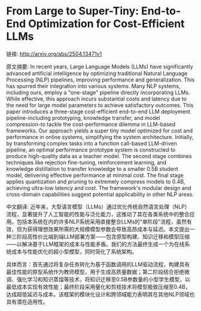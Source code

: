 # From Large to Super-Tiny: End-to-End Optimization for Cost-Efficient LLMs

链接: http://arxiv.org/abs/2504.13471v1

原文摘要:
In recent years, Large Language Models (LLMs) have significantly advanced
artificial intelligence by optimizing traditional Natural Language Processing
(NLP) pipelines, improving performance and generalization. This has spurred
their integration into various systems. Many NLP systems, including ours,
employ a "one-stage" pipeline directly incorporating LLMs. While effective,
this approach incurs substantial costs and latency due to the need for large
model parameters to achieve satisfactory outcomes. This paper introduces a
three-stage cost-efficient end-to-end LLM deployment pipeline-including
prototyping, knowledge transfer, and model compression-to tackle the
cost-performance dilemma in LLM-based frameworks. Our approach yields a super
tiny model optimized for cost and performance in online systems, simplifying
the system architecture. Initially, by transforming complex tasks into a
function call-based LLM-driven pipeline, an optimal performance prototype
system is constructed to produce high-quality data as a teacher model. The
second stage combines techniques like rejection fine-tuning, reinforcement
learning, and knowledge distillation to transfer knowledge to a smaller 0.5B
student model, delivering effective performance at minimal cost. The final
stage applies quantization and pruning to extremely compress models to 0.4B,
achieving ultra-low latency and cost. The framework's modular design and
cross-domain capabilities suggest potential applicability in other NLP areas.

中文翻译:
近年来，大型语言模型（LLMs）通过优化传统自然语言处理（NLP）流程，显著提升了人工智能的性能与泛化能力，这推动了其在各类系统中的整合应用。包括本系统在内的许多NLP系统采用直接整合LLMs的"单阶段"流程，虽然有效，但为获得理想效果所需的大规模模型参数会导致高昂成本与延迟。本文提出一种三阶段高性价比端到端LLM部署方案——包含原型构建、知识迁移和模型压缩——以解决基于LLM框架的成本与性能矛盾。我们的方法最终生成一个为在线系统成本与性能优化的超小型模型，同时简化了系统架构。

具体而言：首先通过将复杂任务转化为基于函数调用的LLM驱动流程，构建具有最佳性能的原型系统作为教师模型，用于生成高质量数据；第二阶段结合拒绝微调、强化学习和知识蒸馏等技术，将知识迁移至0.5B参数量的小型学生模型，以最低成本实现有效性能；最终阶段采用量化和剪枝技术将模型极致压缩至0.4B，达成超低延迟与成本。该框架的模块化设计和跨领域能力表明其在其他NLP领域也具有潜在适用性。


